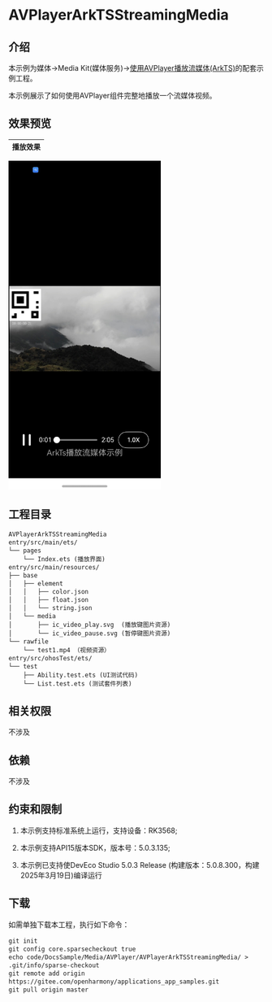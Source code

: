 # AVPlayerArkTSStreamingMedia

## 介绍

本示例为媒体->Media Kit(媒体服务)->[使用AVPlayer播放流媒体(ArkTS)](https://gitee.com/openharmony/docs/blob/master/zh-cn/application-dev/media/media/streaming-media-playback-development-guide.md)的配套示例工程。 

本示例展示了如何使用AVPlayer组件完整地播放一个流媒体视频。

## 效果预览

| 播放效果                                      | 
| -------------------------------------------- | 
<img src="./screenshots/AVPlayerArkTSStreamingMedia.jpg" width="300" />


## 工程目录

```
AVPlayerArkTSStreamingMedia
entry/src/main/ets/
└── pages
    └── Index.ets (播放界面)
entry/src/main/resources/
├── base
│   ├── element
│   │   ├── color.json
│   │   ├── float.json
│   │   └── string.json
│   └── media
│       ├── ic_video_play.svg  (播放键图片资源)
│       └── ic_video_pause.svg (暂停键图片资源)
└── rawfile
    └── test1.mp4 （视频资源）
entry/src/ohosTest/ets/
└── test
    ├── Ability.test.ets (UI测试代码)
    └── List.test.ets (测试套件列表)
```

## 相关权限

不涉及

## 依赖

不涉及

## 约束和限制

1. 本示例支持标准系统上运行，支持设备：RK3568;

2. 本示例支持API15版本SDK，版本号：5.0.3.135;
   
3. 本示例已支持使DevEco Studio 5.0.3 Release (构建版本：5.0.8.300，构建 2025年3月19日)编译运行

## 下载

如需单独下载本工程，执行如下命令：

```
git init
git config core.sparsecheckout true
echo code/DocsSample/Media/AVPlayer/AVPlayerArkTSStreamingMedia/ > .git/info/sparse-checkout
git remote add origin https://gitee.com/openharmony/applications_app_samples.git
git pull origin master
```